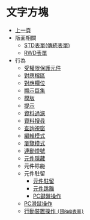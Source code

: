 # 文字方塊
* [上一頁](../README.md)
* 版面相關
    * [STD表單(傳統表單)](#layout-std)
    * [RWD表單](#layout-rwd)
* 行為
    * [受權限保護元件](#behavior-protect)
    * [對應檔區](#behavior-alias)
    * [對應欄位](#behavior-field)
    * [顯示巨集](#behavior-show)
    * [模版](#behavior-format)
    * [提示](#behavior-hint)
    * [資料過濾](#behavior-filter)
    * [資料搜尋](#behavior-find)
    * [查詢視窗](#behavior-query)
    * [編輯模式]()
    * [瀏覽模式]()
    * [連動燈號]()
    * [元件隱藏]()
    * ~~元件除能~~
    * 元件駐留 
        * [元件駐留]()
        * [元件跳離]()
        * [PC鍵盤操作]()
    * [PC滑鼠操作]()
    * [行動裝置操作 `(限RWD表單)`]()